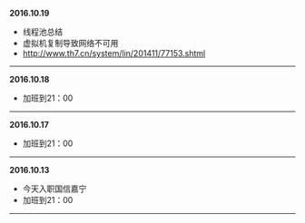 **2016.10.19**

* 线程池总结
* 虚拟机复制导致网络不可用
* http://www.th7.cn/system/lin/201411/77153.shtml

-------------------------------------------------------------------------------

**2016.10.18**

* 加班到21：00

-------------------------------------------------------------------------------

**2016.10.17**

* 加班到21：00

-------------------------------------------------------------------------------

**2016.10.13**

* 今天入职国信嘉宁
* 加班到21：00

-------------------------------------------------------------------------------
